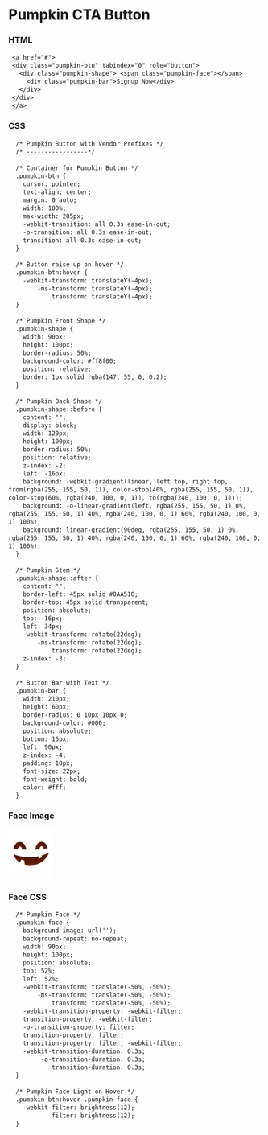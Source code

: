 # Pumpkin CTA Button

### HTML

     <a href="#">
     <div class="pumpkin-btn" tabindex="0" role="button">
       <div class="pumpkin-shape"> <span class="pumpkin-face"></span>
         <div class="pumpkin-bar">Signup Now</div>
       </div>
     </div>
     </a>
     
### CSS

      /* Pumpkin Button with Vendor Prefixes */
      /* -----------------*/

      /* Container for Pumpkin Button */
      .pumpkin-btn {
        cursor: pointer;
        text-align: center;
        margin: 0 auto;
        width: 100%;
        max-width: 285px;
        -webkit-transition: all 0.3s ease-in-out;
        -o-transition: all 0.3s ease-in-out;
        transition: all 0.3s ease-in-out;
      }

      /* Button raise up on hover */
      .pumpkin-btn:hover {
        -webkit-transform: translateY(-4px);
            -ms-transform: translateY(-4px);
                transform: translateY(-4px);
      }

      /* Pumpkin Front Shape */
      .pumpkin-shape {
        width: 90px;
        height: 100px;
        border-radius: 50%;
        background-color: #ff8f00;
        position: relative;
        border: 1px solid rgba(147, 55, 0, 0.2);
      }

      /* Pumpkin Back Shape */
      .pumpkin-shape::before {
        content: "";
        display: block;
        width: 120px;
        height: 100px;
        border-radius: 50%;
        position: relative;
        z-index: -2;
        left: -16px;
        background: -webkit-gradient(linear, left top, right top, from(rgba(255, 155, 50, 1)), color-stop(40%, rgba(255, 155, 50, 1)), color-stop(60%, rgba(240, 100, 0, 1)), to(rgba(240, 100, 0, 1)));
        background: -o-linear-gradient(left, rgba(255, 155, 50, 1) 0%, rgba(255, 155, 50, 1) 40%, rgba(240, 100, 0, 1) 60%, rgba(240, 100, 0, 1) 100%);
        background: linear-gradient(90deg, rgba(255, 155, 50, 1) 0%, rgba(255, 155, 50, 1) 40%, rgba(240, 100, 0, 1) 60%, rgba(240, 100, 0, 1) 100%);
      }

      /* Pumpkin Stem */
      .pumpkin-shape::after {
        content: "";
        border-left: 45px solid #0AA510;
        border-top: 45px solid transparent;
        position: absolute;
        top: -16px;
        left: 34px;
        -webkit-transform: rotate(22deg);
            -ms-transform: rotate(22deg);
                transform: rotate(22deg);
        z-index: -3;
      }

      /* Button Bar with Text */
      .pumpkin-bar {
        width: 210px;
        height: 60px;
        border-radius: 0 10px 10px 0;
        background-color: #000;
        position: absolute;
        bottom: 15px;
        left: 90px;
        z-index: -4;
        padding: 10px;
        font-size: 22px;
        font-weight: bold;
        color: #fff;
      }
      
### Face Image

![Pumpkin Face](pumpkin-face.png)

### Face CSS

      /* Pumpkin Face */
      .pumpkin-face {
        background-image: url('');
        background-repeat: no-repeat;
        width: 90px;
        height: 100px;
        position: absolute;
        top: 52%;
        left: 52%;
        -webkit-transform: translate(-50%, -50%);
            -ms-transform: translate(-50%, -50%);
                transform: translate(-50%, -50%);
        -webkit-transition-property: -webkit-filter;
        transition-property: -webkit-filter;
        -o-transition-property: filter;
        transition-property: filter;
        transition-property: filter, -webkit-filter;
        -webkit-transition-duration: 0.3s;
             -o-transition-duration: 0.3s;
                transition-duration: 0.3s;
      }

      /* Pumpkin Face Light on Hover */
      .pumpkin-btn:hover .pumpkin-face {
        -webkit-filter: brightness(12);
                filter: brightness(12);
      }
